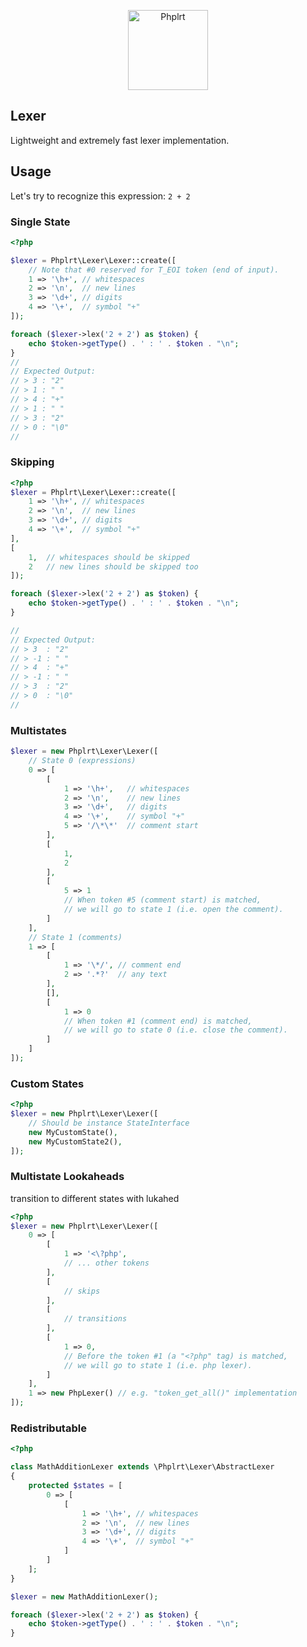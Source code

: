 <p align="center">
    <a href="https://railt.org"><img src="https://avatars2.githubusercontent.com/u/49816277?s=128" width="128" alt="Phplrt" /></a>
</p>

## Lexer

Lightweight and extremely fast lexer implementation.

## Usage

Let's try to recognize this expression: `2 + 2`


### Single State

```php
<?php

$lexer = Phplrt\Lexer\Lexer::create([
    // Note that #0 reserved for T_EOI token (end of input).
    1 => '\h+', // whitespaces
    2 => '\n',  // new lines
    3 => '\d+', // digits
    4 => '\+',  // symbol "+"
]);

foreach ($lexer->lex('2 + 2') as $token) {
    echo $token->getType() . ' : ' . $token . "\n";
}
//
// Expected Output:
// > 3 : "2"
// > 1 : " "
// > 4 : "+"
// > 1 : " "
// > 3 : "2"
// > 0 : "\0"
//
```

### Skipping

```php
<?php
$lexer = Phplrt\Lexer\Lexer::create([  
    1 => '\h+', // whitespaces
    2 => '\n',  // new lines
    3 => '\d+', // digits
    4 => '\+',  // symbol "+"
],
[
    1,  // whitespaces should be skipped 
    2   // new lines should be skipped too
]);

foreach ($lexer->lex('2 + 2') as $token) {
    echo $token->getType() . ' : ' . $token . "\n";
}

//
// Expected Output:
// > 3  : "2"
// > -1 : " "
// > 4  : "+"
// > -1 : " "
// > 3  : "2"
// > 0  : "\0"
//
```

### Multistates

```php
$lexer = new Phplrt\Lexer\Lexer([
    // State 0 (expressions)
    0 => [
        [
            1 => '\h+',   // whitespaces
            2 => '\n',    // new lines
            3 => '\d+',   // digits
            4 => '\+',    // symbol "+"
            5 => '/\*\*'  // comment start
        ],
        [
            1,
            2
        ],
        [
            5 => 1 
            // When token #5 (comment start) is matched, 
            // we will go to state 1 (i.e. open the comment).
        ]
    ],
    // State 1 (comments)
    1 => [
        [
            1 => '\*/', // comment end
            2 => '.*?'  // any text
        ],
        [],
        [
            1 => 0
            // When token #1 (comment end) is matched, 
            // we will go to state 0 (i.e. close the comment).
        ]
    ]
]);
```

### Custom States

```php
<?php
$lexer = new Phplrt\Lexer\Lexer([
    // Should be instance StateInterface
    new MyCustomState(),
    new MyCustomState2(),
]);
```

### Multistate Lookaheads

transition to different states with lukahed

```php
<?php
$lexer = new Phplrt\Lexer\Lexer([
    0 => [
        [
            1 => '<\?php',
            // ... other tokens
        ],
        [
            // skips
        ],
        [
            // transitions
        ],
        [
            1 => 0,
            // Before the token #1 (a "<?php" tag) is matched, 
            // we will go to state 1 (i.e. php lexer).
        ]
    ],
    1 => new PhpLexer() // e.g. "token_get_all()" implementation
]);
```

### Redistributable

```php
<?php

class MathAdditionLexer extends \Phplrt\Lexer\AbstractLexer
{
    protected $states = [
        0 => [
            [
                1 => '\h+', // whitespaces
                2 => '\n',  // new lines
                3 => '\d+', // digits
                4 => '\+',  // symbol "+"
            ]   
        ]   
    ];
}

$lexer = new MathAdditionLexer();

foreach ($lexer->lex('2 + 2') as $token) {
    echo $token->getType() . ' : ' . $token . "\n";
}
```
